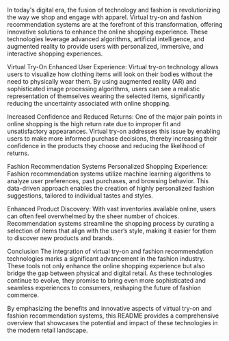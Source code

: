 In today's digital era, the fusion of technology and fashion is revolutionizing the way we shop and engage with apparel. Virtual try-on and fashion recommendation systems are at the forefront of this transformation, offering innovative solutions to enhance the online shopping experience. These technologies leverage advanced algorithms, artificial intelligence, and augmented reality to provide users with personalized, immersive, and interactive shopping experiences.

Virtual Try-On
Enhanced User Experience: Virtual try-on technology allows users to visualize how clothing items will look on their bodies without the need to physically wear them. By using augmented reality (AR) and sophisticated image processing algorithms, users can see a realistic representation of themselves wearing the selected items, significantly reducing the uncertainty associated with online shopping.

Increased Confidence and Reduced Returns: One of the major pain points in online shopping is the high return rate due to improper fit and unsatisfactory appearances. Virtual try-on addresses this issue by enabling users to make more informed purchase decisions, thereby increasing their confidence in the products they choose and reducing the likelihood of returns.


Fashion Recommendation Systems
Personalized Shopping Experience: Fashion recommendation systems utilize machine learning algorithms to analyze user preferences, past purchases, and browsing behavior. This data-driven approach enables the creation of highly personalized fashion suggestions, tailored to individual tastes and styles.

Enhanced Product Discovery: With vast inventories available online, users can often feel overwhelmed by the sheer number of choices. Recommendation systems streamline the shopping process by curating a selection of items that align with the user’s style, making it easier for them to discover new products and brands.



Conclusion
The integration of virtual try-on and fashion recommendation technologies marks a significant advancement in the fashion industry. These tools not only enhance the online shopping experience but also bridge the gap between physical and digital retail. As these technologies continue to evolve, they promise to bring even more sophisticated and seamless experiences to consumers, reshaping the future of fashion commerce.

By emphasizing the benefits and innovative aspects of virtual try-on and fashion recommendation systems, this README provides a comprehensive overview that showcases the potential and impact of these technologies in the modern retail landscape.
